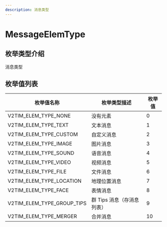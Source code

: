 ```yaml
---
description: 消息类型
---
```


# MessageElemType

## 枚举类型介绍

消息类型

## 枚举值列表

| 枚举值名称                          | 枚举类型描述           | 枚举值 |
| ------------------------------ | ---------------- | --- |
| V2TIM\_ELEM\_TYPE\_NONE        | 没有元素             | 0   |
| V2TIM\_ELEM\_TYPE\_TEXT        | 文本消息             | 1   |
| V2TIM\_ELEM\_TYPE\_CUSTOM      | 自定义消息            | 2   |
| V2TIM\_ELEM\_TYPE\_IMAGE       | 图片消息             | 3   |
| V2TIM\_ELEM\_TYPE\_SOUND       | 语音消息             | 4   |
| V2TIM\_ELEM\_TYPE\_VIDEO       | 视频消息             | 5   |
| V2TIM\_ELEM\_TYPE\_FILE        | 文件消息             | 6   |
| V2TIM\_ELEM\_TYPE\_LOCATION    | 地理位置消息           | 7   |
| V2TIM\_ELEM\_TYPE\_FACE        | 表情消息             | 8   |
| V2TIM\_ELEM\_TYPE\_GROUP\_TIPS | 群 Tips 消息（存消息列表） | 9   |
| V2TIM\_ELEM\_TYPE\_MERGER      | 合并消息             | 10  |
